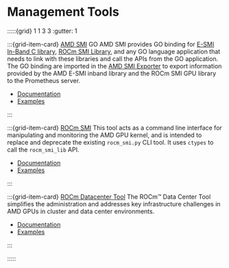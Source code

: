 # Management Tools

:::::{grid} 1 1 3 3
:gutter: 1

:::{grid-item-card} [AMD SMI](https://rocmdocs.amd.com/projects/amdsmi/en/latest/)
GO AMD SMI provides GO binding for [E-SMI In-Band C library](https://github.com/amd/esmi_ib_library),
[ROCm SMI Library](https://github.com/RadeonOpenCompute/rocm_smi_lib), and any
GO language application that needs to link with these libraries and call the APIs
from the GO application. The GO binding are imported in the
[AMD SMI Exporter](https://github.com/amd/amd_smi_exporter) to export information
provided by the AMD E-SMI inband library and the ROCm SMI GPU library to the Prometheus server.

- [Documentation](https://rocmdocs.amd.com/projects/amdsmi/en/latest/)
- [Examples](https://github.com/amd/go_amd_smi#example)

:::

:::{grid-item-card} [ROCm SMI](https://rocmdocs.amd.com/projects/rocmsmi/en/latest/)
This tool acts as a command line interface for manipulating and monitoring the AMD GPU kernel, and is intended to replace and deprecate the existing `rocm_smi.py` CLI tool. It uses `ctypes` to call the `rocm_smi_lib` API.

- [Documentation](https://rocmdocs.amd.com/projects/rocmsmi/en/latest/)
- [Examples](https://github.com/RadeonOpenCompute/rocm_smi_lib/tree/master/python_smi_tools)

:::

:::{grid-item-card} [ROCm Datacenter Tool](https://rocmdocs.amd.com/projects/rdc/en/latest/)
The ROCm™ Data Center Tool simplifies the administration and addresses key infrastructure challenges in AMD GPUs in cluster and data center environments.

- [Documentation](https://rocmdocs.amd.com/projects/rdc/en/latest/)
- [Examples](https://github.com/RadeonOpenCompute/rdc/tree/master/example)

:::

:::::
